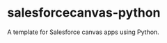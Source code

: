salesforcecanvas-python
=======================

A template for Salesforce canvas apps using Python.


